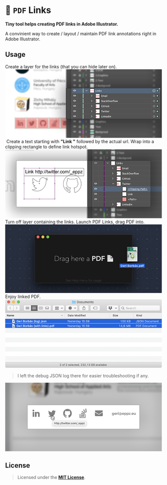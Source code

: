# 📄 `PDF` Links

**Tiny tool helps creating PDF links in Adobe Illustrator.**

A convinient way to create / layout / maintain PDF link annotations right in Adobe Illustrator.

## Usage

Create a layer for the links (that you can hide later on).
![](Documentation/PDF_Links_1.png)
<img src="" width="640">
Create a text starting with **"Link "** followed by the actual url.
Wrap into a clipping rectangle to define link hotspot.
<img src="Documentation/PDF_Links_2.png" width="640">
Turn off layer containing the links.
Launch PDF Links, drag PDF into.
<img src="Documentation/PDF_Links_5.png" width="640">
Enjoy linked PDF.
<img src="Documentation/PDF_Links_6.png" width="640">
> I left the debug JSON log there for easier troubleshooting if any.
<img src="Documentation/PDF_Links_7.png" width="640">


## License

> Licensed under the [**MIT License**](https://en.wikipedia.org/wiki/MIT_License).
